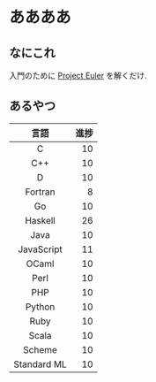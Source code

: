 # ああああ
## なにこれ
入門のために [Project Euler](https://projecteuler.net) を解くだけ.

## あるやつ

|     言語    | 進捗 |
| :---------: | ---: |
|      C      |   10 |
|     C++     |   10 |
|      D      |   10 |
|   Fortran   |    8 |
|      Go     |   10 |
|   Haskell   |   26 |
|     Java    |   10 |
|  JavaScript |   11 |
|    OCaml    |   10 |
|     Perl    |   10 |
|     PHP     |   10 |
|    Python   |   10 |
|     Ruby    |   10 |
|    Scala    |   10 |
|    Scheme   |   10 |
| Standard ML |   10 |
